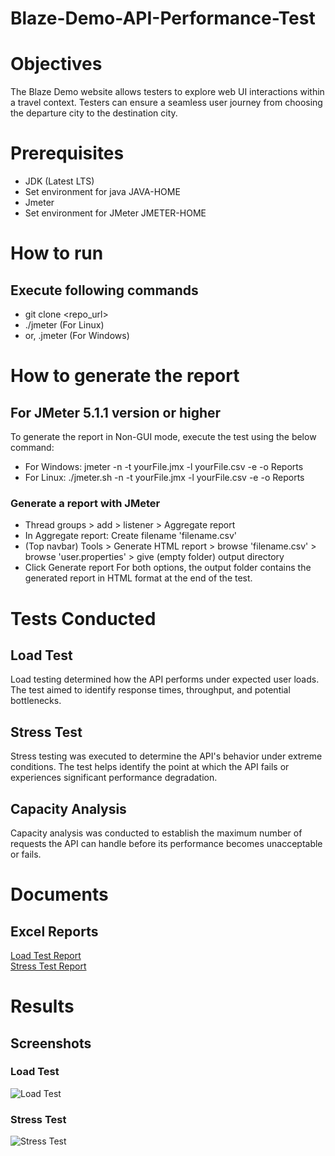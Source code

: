 # Blaze-Demo-API-Performance-Test
# Objectives
The Blaze Demo website allows testers to explore web UI interactions within a travel context. Testers can ensure a seamless user journey from choosing the departure city to the destination city. 
# Prerequisites
* JDK (Latest LTS)
* Set environment for java JAVA-HOME
* Jmeter
* Set environment for JMeter JMETER-HOME
# How to run
## Execute following commands
* git clone <repo_url>
* ./jmeter (For Linux)
* or, .jmeter (For Windows)
# How to generate the report
## For JMeter 5.1.1 version or higher
To generate the report in Non-GUI mode, execute the test using the below command:
* For Windows: jmeter -n -t yourFile.jmx -l yourFile.csv -e -o Reports
* For Linux: ./jmeter.sh -n -t yourFile.jmx -l yourFile.csv -e -o Reports
### Generate a report with JMeter
* Thread groups > add > listener > Aggregate report
* In Aggregate report: Create filename 'filename.csv'
* (Top navbar) Tools > Generate HTML report > browse 'filename.csv' > browse 'user.properties' > give (empty folder) output directory
* Click Generate report
For both options, the output folder contains the generated report in HTML format at the end of the test.
# Tests Conducted
## Load Test
Load testing determined how the API performs under expected user loads. The test aimed to identify response times, throughput, and potential bottlenecks.
## Stress Test
Stress testing was executed to determine the API's behavior under extreme conditions. The test helps identify the point at which the API fails or experiences significant performance degradation. 
## Capacity Analysis
Capacity analysis was conducted to establish the maximum number of requests the API can handle before its performance becomes unacceptable or fails.
# Documents
## Excel Reports 
[Load Test Report](https://docs.google.com/spreadsheets/d/1pYAoIpGEb_EHAUOTT92bM8J8491LJ9cXrYsOCohB-Ug/edit?gid=0#gid=0) <br />
[Stress Test Report](https://docs.google.com/spreadsheets/d/1zs3X1GruiEEEtWEgHERFnL91Eag3_byHORlrZSYNCMw/edit?gid=0#gid=0)
# Results 
## Screenshots
### Load Test
![Load Test](https://i.postimg.cc/8PF7KVQD/load-test-report.png) 
### Stress Test
![Stress Test](https://i.postimg.cc/d3gVPLPF/stress-test-report.png) 
